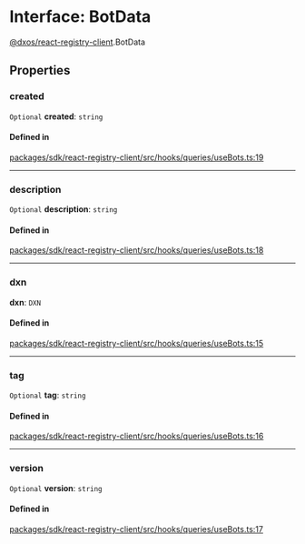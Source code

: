 # Interface: BotData

[@dxos/react-registry-client](../modules/dxos_react_registry_client.md).BotData

## Properties

### created

 `Optional` **created**: `string`

#### Defined in

[packages/sdk/react-registry-client/src/hooks/queries/useBots.ts:19](https://github.com/dxos/dxos/blob/db8188dae/packages/sdk/react-registry-client/src/hooks/queries/useBots.ts#L19)

___

### description

 `Optional` **description**: `string`

#### Defined in

[packages/sdk/react-registry-client/src/hooks/queries/useBots.ts:18](https://github.com/dxos/dxos/blob/db8188dae/packages/sdk/react-registry-client/src/hooks/queries/useBots.ts#L18)

___

### dxn

 **dxn**: `DXN`

#### Defined in

[packages/sdk/react-registry-client/src/hooks/queries/useBots.ts:15](https://github.com/dxos/dxos/blob/db8188dae/packages/sdk/react-registry-client/src/hooks/queries/useBots.ts#L15)

___

### tag

 `Optional` **tag**: `string`

#### Defined in

[packages/sdk/react-registry-client/src/hooks/queries/useBots.ts:16](https://github.com/dxos/dxos/blob/db8188dae/packages/sdk/react-registry-client/src/hooks/queries/useBots.ts#L16)

___

### version

 `Optional` **version**: `string`

#### Defined in

[packages/sdk/react-registry-client/src/hooks/queries/useBots.ts:17](https://github.com/dxos/dxos/blob/db8188dae/packages/sdk/react-registry-client/src/hooks/queries/useBots.ts#L17)
